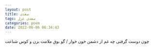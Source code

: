 ```yaml
---
layout: post
title: سعدی
tags: سعدی غزل
categories: poem
date: 2022-06-06 06:34:43
---
```


چون دوست گرفتی چه غم از دشمن خون خوار / گو بوق ملامت بزن و کوس شناعت
